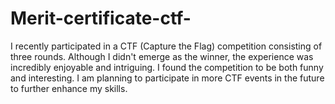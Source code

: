 # Merit-certificate-ctf-
I recently participated in a CTF (Capture the Flag) competition consisting of three rounds. Although I didn't emerge as the winner, the experience was incredibly enjoyable and intriguing. I found the competition to be both funny and interesting. I am planning to participate in more CTF events in the future to further enhance my skills.
